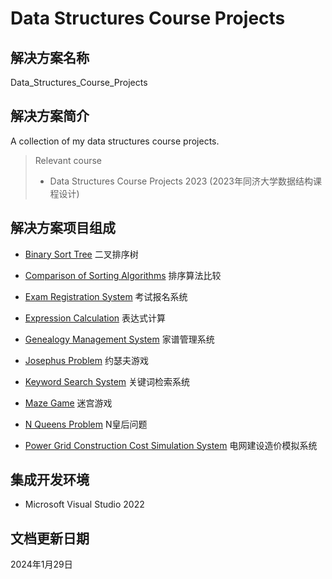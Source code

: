 # Data Structures Course Projects

## 解决方案名称

Data_Structures_Course_Projects

## 解决方案简介

A collection of my data structures course projects.

> Relevant course
> * Data Structures Course Projects 2023 (2023年同济大学数据结构课程设计)

## 解决方案项目组成

* [Binary Sort Tree](Binary_Sort_Tree)
二叉排序树

* [Comparison of Sorting Algorithms](Comparison_of_Sorting_Algorithms)
排序算法比较

* [Exam Registration System](Exam_Registration_System)
考试报名系统

* [Expression Calculation](Expression_Calculation)
表达式计算

* [Genealogy Management System](Genealogy_Management_System)
家谱管理系统

* [Josephus Problem](Josephus_Problem)
约瑟夫游戏

* [Keyword Search System](Keyword_Search_System)
关键词检索系统

* [Maze Game](Maze_Game)
迷宫游戏

* [N Queens Problem](N_Queens_Problem)
N皇后问题

* [Power Grid Construction Cost Simulation System](Power_Grid_Construction_Cost_Simulation_System)
电网建设造价模拟系统

## 集成开发环境

* Microsoft Visual Studio 2022

## 文档更新日期

2024年1月29日
